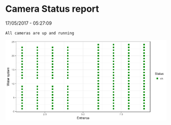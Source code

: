 Camera Status report
================
17/05/2017 - 05:27:09

    All cameras are up and running

![](camreport_files/figure-markdown_github/unnamed-chunk-2-1.png)
